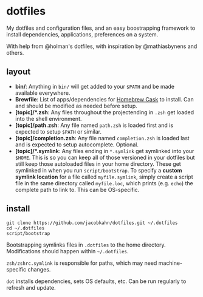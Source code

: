 # dotfiles
My dotfiles and configuration files, and an easy boostrapping framework to install dependencies, applications, preferences on a system.

With help from @holman's dotfiles, with inspiration by @mathiasbynens and others.

## layout
- **bin/**: Anything in `bin/` will get added to your `$PATH` and be made
  available everywhere.
- **Brewfile**: List of apps/dependencies for [Homebrew Cask](http://caskroom.io) to install. Can and should be modified as needed before setup.
- **\[topic\]/\*.zsh**: Any files throughout the projectending in `.zsh` get loaded into the shell
  environment.
- **\[topic\]/path.zsh**: Any file named `path.zsh` is loaded first and is
  expected to setup `$PATH` or similar.
- **\[topic\]/completion.zsh**: Any file named `completion.zsh` is loaded
  last and is expected to setup autocomplete. Optional.
- **\[topic\]/\*.symlink**: Any files ending in `*.symlink` get symlinked into
  your `$HOME`. This is so you can keep all of those versioned in your dotfiles
  but still keep those autoloaded files in your home directory. These get
  symlinked in when you run `script/bootstrap`. To specify a **custom symlink location** for a file called `myfile.symlink`, simply create a script file in the same directory called `myfile.loc`, which prints (e.g. `echo`) the complete path to link to. This can be OS-specific.


## install
```
git clone https://github.com/jacobkahn/dotfiles.git ~/.dotfiles
cd ~/.dotfiles
script/bootstrap
```

Bootstrapping symlinks files in `.dotfiles` to the home directory. Modifications should happen within `~/.dotfiles`.

`zsh/zshrc.symlink` is responsible for paths, which may need machine-specific changes.

`dot` installs dependencies, sets OS defaults, etc. Can be run regularly to refresh and update.

